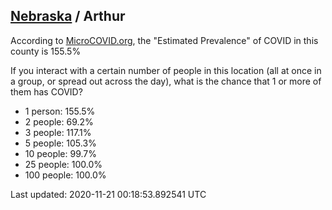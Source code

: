 
## [Nebraska](/united-states/nebraska) / Arthur

According to [MicroCOVID.org](http://microcovid.org),
the "Estimated Prevalence" of COVID in this county is 155.5%

If you interact with a certain number of people in this location
(all at once in a group, or spread out across the day), what is the chance that
1 or more of them has COVID?

- 1 person: 155.5%
- 2 people: 69.2%
- 3 people: 117.1%
- 5 people: 105.3%
- 10 people: 99.7%
- 25 people: 100.0%
- 100 people: 100.0%

Last updated: 2020-11-21 00:18:53.892541 UTC
